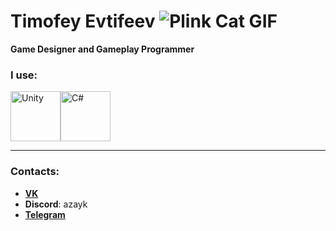 # Timofey Evtifeev ![Plink Cat GIF](https://media.tenor.com/Sj5p_aJQCO0AAAAC/plink-nerd-plank.gif)

**Game Designer and Gameplay Programmer**

### I use:
<div style="display: flex; align-items: center;">
    <img src="https://franccesco.gallerycdn.vsassets.io/extensions/franccesco/unity-pack-vs-code/0.0.4/1606142155774/Microsoft.VisualStudio.Services.Icons.Default" alt="Unity" width="80" height="80">
    <img src="https://sibedge.team/upload/iblock/e2a/e2a94d0da3978f028cf0eca4b7aff454.png" alt="C#" width="80" height="80">
</div>

---

### Contacts:
- **[VK](https://vk.com/azayk_1)**
- **Discord**: azayk
- **[Telegram](https://t.me/Azayk_1)**

